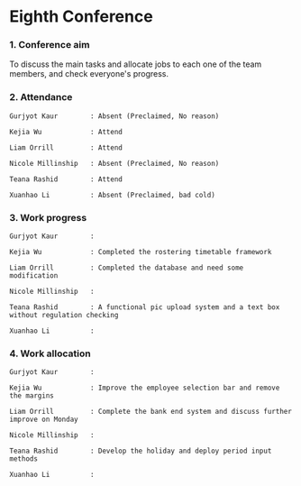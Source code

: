 # Eighth Conference

### 1. Conference aim

   To discuss the main tasks and allocate jobs to each one of the team members, and check everyone's progress.

### 2. Attendance

    Gurjyot Kaur        : Absent (Preclaimed, No reason)

    Kejia Wu            : Attend

    Liam Orrill         : Attend

    Nicole Millinship   : Absent (Preclaimed, No reason)

    Teana Rashid        : Attend 

    Xuanhao Li          : Absent (Preclaimed, bad cold)

### 3. Work progress

    Gurjyot Kaur        : 

    Kejia Wu            : Completed the rostering timetable framework

    Liam Orrill         : Completed the database and need some modification

    Nicole Millinship   : 

    Teana Rashid        : A functional pic upload system and a text box without regulation checking

    Xuanhao Li          : 

### 4. Work allocation

    Gurjyot Kaur        : 

    Kejia Wu            : Improve the employee selection bar and remove the margins

    Liam Orrill         : Complete the bank end system and discuss further improve on Monday

    Nicole Millinship   : 

    Teana Rashid        : Develop the holiday and deploy period input methods

    Xuanhao Li          : 